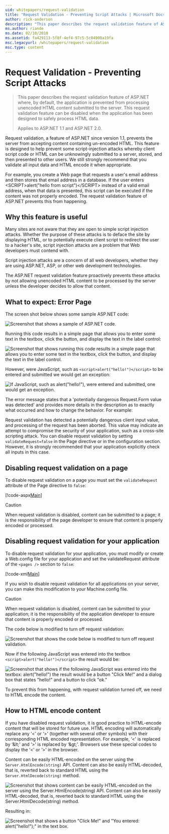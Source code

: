 ```yaml
---
uid: whitepapers/request-validation
title: "Request Validation - Preventing Script Attacks | Microsoft Docs"
author: rick-anderson
description: "This paper describes the request validation feature of ASP.NET where, by default, the application is prevented from processing unencoded HTML content submitt..."
ms.author: riande
ms.date: 02/10/2010
ms.assetid: fa429113-5f8f-4ef4-97c5-5c04900a19fa
msc.legacyurl: /whitepapers/request-validation
msc.type: content
---
```

# Request Validation - Preventing Script Attacks

> This paper describes the request validation feature of ASP.NET where, by default, the application is prevented from processing unencoded HTML content submitted to the server. This request validation feature can be disabled when the application has been designed to safely process HTML data.
> 
> Applies to ASP.NET 1.1 and ASP.NET 2.0.

Request validation, a feature of ASP.NET since version 1.1, prevents the server from accepting content containing un-encoded HTML. This feature is designed to help prevent some script-injection attacks whereby client script code or HTML can be unknowingly submitted to a server, stored, and then presented to other users. We still strongly recommend that you validate all input data and HTML encode it when appropriate.

For example, you create a Web page that requests a user's email address and then stores that email address in a database. If the user enters &lt;SCRIPT&gt;alert("hello from script")&lt;/SCRIPT&gt; instead of a valid email address, when that data is presented, this script can be executed if the content was not properly encoded. The request validation feature of ASP.NET prevents this from happening.

## Why this feature is useful

Many sites are not aware that they are open to simple script injection attacks. Whether the purpose of these attacks is to deface the site by displaying HTML, or to potentially execute client script to redirect the user to a hacker's site, script injection attacks are a problem that Web developers must contend with.

Script injection attacks are a concern of all web developers, whether they are using ASP.NET, ASP, or other web development technologies.

The ASP.NET request validation feature proactively prevents these attacks by not allowing unencoded HTML content to be processed by the server unless the developer decides to allow that content.

## What to expect: Error Page

The screen shot below shows some sample ASP.NET code:

![Screenshot that shows a sample of ASP.NET code.](request-validation/_static/image1.png)

Running this code results in a simple page that allows you to enter some text in the textbox, click the button, and display the text in the label control:

![Screenshot that shows running this code results in a simple page that allows you to enter some text in the textbox, click the button, and display the text in the label control.](request-validation/_static/image2.png)

However, were JavaScript, such as `<script>alert("hello!")</script>` to be entered and submitted we would get an exception:

![If JavaScript, such as <script>alert("hello!")</script>, were entered and submitted, one would get an exception.](request-validation/_static/image3.png)

The error message states that a 'potentially dangerous Request.Form value was detected' and provides more details in the description as to exactly what occurred and how to change the behavior. For example:

Request validation has detected a potentially dangerous client input value, and processing of the request has been aborted. This value may indicate an attempt to compromise the security of your application, such as a cross-site scripting attack. You can disable request validation by setting `validateRequest=false` in the Page directive or in the configuration section. However, it is strongly recommended that your application explicitly check all inputs in this case.

## Disabling request validation on a page

To disable request validation on a page you must set the `validateRequest` attribute of the Page directive to `false`:

[!code-aspx[Main](request-validation/samples/sample1.aspx)]

> [!CAUTION]
> When request validation is disabled, content can be submitted to a page; it is the responsibility of the page developer to ensure that content is properly encoded or processed.

## Disabling request validation for your application

To disable request validation for your application, you must modify or create a Web.config file for your application and set the validateRequest attribute of the `<pages />` section to `false`:

[!code-xml[Main](request-validation/samples/sample2.xml)]

If you wish to disable request validation for all applications on your server, you can make this modification to your Machine.config file.

> [!CAUTION]
> When request validation is disabled, content can be submitted to your application; it is the responsibility of the application developer to ensure that content is properly encoded or processed.

The code below is modified to turn off request validation:

![Screenshot that shows the code below is modified to turn off request validation.](request-validation/_static/image4.png)

Now if the following JavaScript was entered into the textbox `<script>alert("hello!")</script>` the result would be:

![Screenshot that shows if the following JavaScript was entered into the textbox: <script>alert("hello!")</script> the result would be a button "Click Me!" and a dialog box that states "hello!" and a button to click "ok."](request-validation/_static/image5.png)

To prevent this from happening, with request validation turned off, we need to HTML encode the content.

## How to HTML encode content

If you have disabled request validation, it is good practice to HTML-encode content that will be stored for future use. HTML encoding will automatically replace any ‘&lt;' or ‘&gt;' (together with several other symbols) with their corresponding HTML encoded representation. For example, ‘&lt;' is replaced by ‘&amp;lt;' and ‘&gt;' is replaced by ‘&amp;gt;'. Browsers use these special codes to display the ‘&lt;' or ‘&gt;' in the browser.

Content can be easily HTML-encoded on the server using the `Server.HtmlEncode(string)` API. Content can also be easily HTML-decoded, that is, reverted back to standard HTML using the `Server.HtmlDecode(string)` method.

![Screenshot that shows content can be easily HTML-encoded on the server using the Server.HtmlEncode(string) API. Content can also be easily HTML-decoded, that is, reverted back to standard HTML using the Server.HtmlDecode(string) method.](request-validation/_static/image6.png)

Resulting in:

![Screenshot that shows a button "Click Me!" and "You entered: <script>alert("hello!");</script>" in the text box.](request-validation/_static/image7.png)
